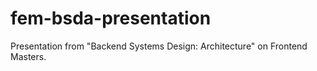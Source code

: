 # fem-bsda-presentation
Presentation from "Backend Systems Design: Architecture" on Frontend Masters.
